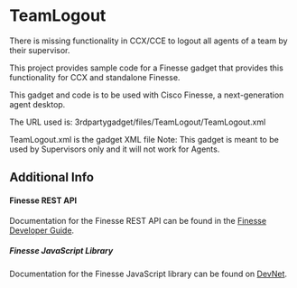 # TeamLogout
There is missing functionality in CCX/CCE to logout all agents of a team by their supervisor.

This project provides sample code for a Finesse gadget that provides this functionality for CCX and standalone Finesse.

This gadget and code is to be used with Cisco Finesse, a next-generation agent desktop.

The URL used is: 3rdpartygadget/files/TeamLogout/TeamLogout.xml

TeamLogout.xml is the gadget XML file
Note:
This gadget is meant to be used by Supervisors only and it will not work for Agents.

## Additional Info

#### Finesse REST API
Documentation for the Finesse REST API can be found in the [Finesse Developer Guide](https://developer.cisco.com/docs/finesse/#!rest-api-dev-guide).

##### Finesse JavaScript Library
Documentation for the Finesse JavaScript library can be found on [DevNet](https://developer.cisco.com/docs/finesse/#!javascript-library).
